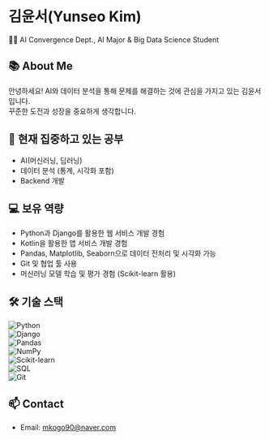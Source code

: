 # 김윤서(Yunseo Kim)  
🧑‍💻 AI Convergence Dept., AI Major & Big Data Science Student 

## 📚 About Me  
안녕하세요! AI와 데이터 분석을 통해 문제를 해결하는 것에 관심을 가지고 있는 김윤서입니다.  
꾸준한 도전과 성장을 중요하게 생각합니다.

## 🔭 현재 집중하고 있는 공부  
- AI(머신러닝, 딥러닝)  
- 데이터 분석 (통계, 시각화 포함)  
- Backend 개발

## 💻 보유 역량  
- Python과 Django를 활용한 웹 서비스 개발 경험
- Kotlin을 활용한 앱 서비스 개발 경험  
- Pandas, Matplotlib, Seaborn으로 데이터 전처리 및 시각화 가능  
- Git 및 협업 툴 사용 
- 머신러닝 모델 학습 및 평가 경험 (Scikit-learn 활용)  

## 🛠️ 기술 스택

![Python](https://img.shields.io/badge/Python-3776AB?style=flat&logo=python&logoColor=white)  
![Django](https://img.shields.io/badge/Django-092E20?style=flat&logo=django&logoColor=white)  
![Pandas](https://img.shields.io/badge/Pandas-150458?style=flat&logo=pandas&logoColor=white)  
![NumPy](https://img.shields.io/badge/NumPy-013243?style=flat&logo=numpy&logoColor=white)  
![Scikit-learn](https://img.shields.io/badge/scikit--learn-F7931E?style=flat&logo=scikit-learn&logoColor=white)  
![SQL](https://img.shields.io/badge/SQL-4479A1?style=flat&logo=postgresql&logoColor=white)  
![Git](https://img.shields.io/badge/Git-F05032?style=flat&logo=git&logoColor=white)  

## 📫 Contact  
- Email: mkogo90@naver.com 
